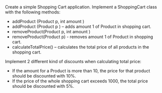 Create a simple Shopping Cart application.
Implement a ShoppingCart class with the following methods:
*	addProduct (Product p, int amount )
*	addProduct (Product p ) – adds amount 1 of Product in shopping cart.
*	removeProduct(Product p, int amount )
*	removeProduct(Product p) - removes amount 1 of Product in shopping cart.
*	calculateTotalPrice() – calculates the total price of all products in the shopping cart.

Implement 2 different kind of discounts when calculating total price:
*	If the amount for a Product is more than 10, the price for that product 
should be discounted with 10%.
*	If the price of the whole shopping cart exceeds 1000, the total price 
should be discounted with 5%.
